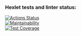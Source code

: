 ### Hexlet tests and linter status:
[![Actions Status](https://github.com/Kvas1988/java-project-lvl5/workflows/hexlet-check/badge.svg)](https://github.com/Kvas1988/java-project-lvl5/actions)  
[![Maintainability](https://api.codeclimate.com/v1/badges/b6c9bdc687ac8c193d51/maintainability)](https://codeclimate.com/github/Kvas1988/java-project-lvl5/maintainability)  
[![Test Coverage](https://api.codeclimate.com/v1/badges/b6c9bdc687ac8c193d51/test_coverage)](https://codeclimate.com/github/Kvas1988/java-project-lvl5/test_coverage)  
